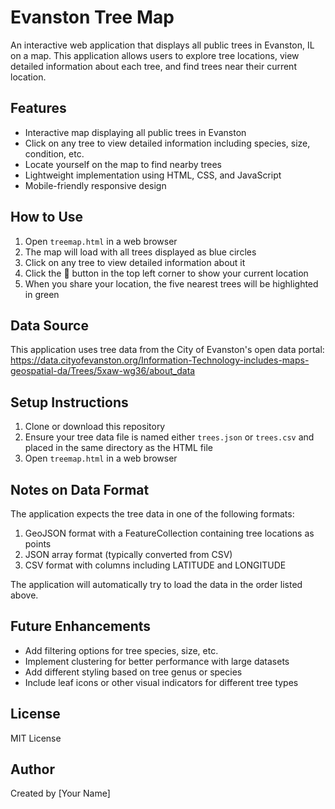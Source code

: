 # Evanston Tree Map

An interactive web application that displays all public trees in Evanston, IL on a map. This application allows users to explore tree locations, view detailed information about each tree, and find trees near their current location.

## Features

- Interactive map displaying all public trees in Evanston
- Click on any tree to view detailed information including species, size, condition, etc.
- Locate yourself on the map to find nearby trees
- Lightweight implementation using HTML, CSS, and JavaScript
- Mobile-friendly responsive design

## How to Use

1. Open `treemap.html` in a web browser
2. The map will load with all trees displayed as blue circles
3. Click on any tree to view detailed information about it
4. Click the 📍 button in the top left corner to show your current location
5. When you share your location, the five nearest trees will be highlighted in green

## Data Source

This application uses tree data from the City of Evanston's open data portal:
https://data.cityofevanston.org/Information-Technology-includes-maps-geospatial-da/Trees/5xaw-wg36/about_data

## Setup Instructions

1. Clone or download this repository
2. Ensure your tree data file is named either `trees.json` or `trees.csv` and placed in the same directory as the HTML file
3. Open `treemap.html` in a web browser

## Notes on Data Format

The application expects the tree data in one of the following formats:

1. GeoJSON format with a FeatureCollection containing tree locations as points
2. JSON array format (typically converted from CSV)
3. CSV format with columns including LATITUDE and LONGITUDE

The application will automatically try to load the data in the order listed above.

## Future Enhancements

- Add filtering options for tree species, size, etc.
- Implement clustering for better performance with large datasets
- Add different styling based on tree genus or species
- Include leaf icons or other visual indicators for different tree types

## License

MIT License

## Author

Created by [Your Name]
